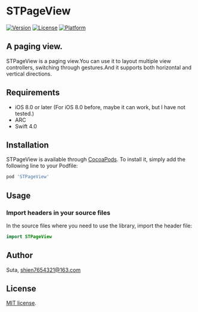 # STPageView

[![Version](https://img.shields.io/cocoapods/v/STPageView.svg?style=flat)](http://cocoapods.org/pods/STPageView)
[![License](https://img.shields.io/cocoapods/l/STPageView.svg?style=flat)](http://cocoapods.org/pods/STPageView)
[![Platform](https://img.shields.io/cocoapods/p/STPageView.svg?style=flat)](http://cocoapods.org/pods/STPageView)

## A paging view.
STPageView is a paging view.You can use it to layout multiple view controllers, switching through gestures.And it supports both horizontal and vertical directions.

## Requirements

- iOS 8.0 or later (For iOS 8.0 before, maybe it can work, but I have not tested.)
- ARC
- Swift 4.0

## Installation

STPageView is available through [CocoaPods](http://cocoapods.org). To install
it, simply add the following line to your Podfile:

```ruby
pod 'STPageView'
```

## Usage

### Import headers in your source files

In the source files where you need to use the library, import the header file:

```swift
import STPageView
```

## Author

Suta, shien7654321@163.com


## License

[MIT]: http://www.opensource.org/licenses/mit-license.php
[MIT license][MIT].